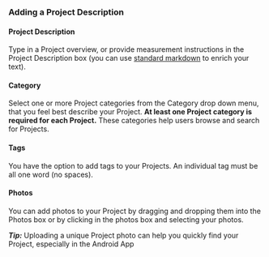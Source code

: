### Adding a Project Description

#### Project Description

Type in a Project overview, or provide measurement instructions in the Project Description box (you can use [standard markdown](https://daringfireball.net/projects/markdown) to enrich your text).

#### Category

Select one or more Project categories from the Category drop down menu, that you feel best describe your Project. **At least one Project category is required for each Project.** These categories help users browse and search for Projects.

#### Tags

You have the option to add tags to your Projects. An individual tag must be all one word (no spaces).

#### Photos

You can add photos to your Project by dragging and dropping them into the Photos box or by clicking in the photos box and selecting your photos.

***Tip:*** Uploading a unique Project photo can help you quickly find your Project, especially in the Android App 